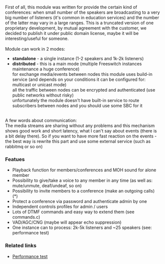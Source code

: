 <p>
  First of all, this module was written for provide the certain kind of conferences: when small number of the speakers are broadcasting to a very big number of listeners (it's common in education services) and the number of the latter may vary in a large ranges. This is a truncated version of one proprietary development, by mutual agreement with the customer, we decided to publish it under public domain license, maybe it will be interesting/useful for someone. <br>
  <br>
  Module can work in 2 modes: <br>
  <ul>
    <li>
    <strong>standalone</strong>   - a single instance (1-2 speakers and 1k-2k listeners)
    </li>
    <li>
    <strong>distributed</strong>  - this is a main mode (multiple Freeswitch instances maintenance a huge conference) <br>
		   for exchange media/events between nodes this module uses build-in service (and depends on your conditions it can be configured for: multicast or unicast mode) <br>
		   all the traffic between nodes can be encrypted and authenticated (use public networks without risky) <br>
		   unfortunately the module doesn't have built-in service to route subscribers between nodes and you should use some SBC for it<br>
    </li>
  </ul>
  <br>
  A few words about communication: <br>
  The media streams are sharing without any problems and this mechanism shows good work and short latency, what I can't say about events (there is a bit delay there). 
  So if you want to have more fast reaction on the events - the best way is rewrite this part and use some external service (such as rabbitmq or so on) <br>
</p>

### Featues
 - Playback function for members/conferences and MOH sound for alone member 
 - Possibility to give/take a voice to any member in any time (as well as: mute/unmute, deaf/undeaf, so on) 
 - Possibility to invite members to a conference (make an outgoing calls) (*) 
 - Protect a conference via password and authenticate admin by one 
 - Independent controls profiles for admin / users 
 - Lots of DTMF commands and easy way to extend them (see commands.c) 
 - VAD/AGC/CNG (maybe will appear echo suppression) 
 - One instance can to process: 2k-5k listeners and ~25 speakers (see: performance test)

### Related links
 - [Performance test](https://akscf.org/?page=projects/mod_xconf/perftest)

